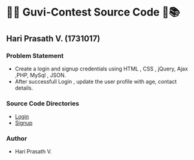 # 📒📕 Guvi-Contest Source Code 📗📚

## Hari Prasath V. (1731017)

### Problem Statement
* Create a login and signup credentials using HTML , CSS , jQuery, Ajax ,PHP, MySql , JSON.
* After successfull Login , update the user profile with age, contact details.

### Source Code Directories
* [Login]()
* [Signup]()

### Author
* Hari Prasath V.
